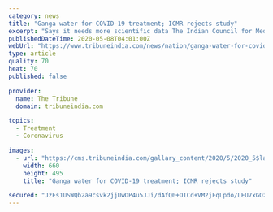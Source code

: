 ```yaml
---
category: news
title: "Ganga water for COVID-19 treatment; ICMR rejects study"
excerpt: "Says it needs more scientific data The Indian Council for Medical Research (ICMR) has decided not to go ahead with the Jal Shakti Ministry's proposal to undertake clinical studies for treatment of COVID-19 patients with the Ganga water,"
publishedDateTime: 2020-05-08T04:01:00Z
webUrl: "https://www.tribuneindia.com/news/nation/ganga-water-for-covid-19-treatment-icmr-rejects-study-82095"
type: article
quality: 70
heat: 70
published: false

provider:
  name: The Tribune
  domain: tribuneindia.com

topics:
  - Treatment
  - Coronavirus

images:
  - url: "https://cms.tribuneindia.com/gallary_content/2020/5/2020_5$largeimg_1606559794.jpg"
    width: 660
    height: 495
    title: "Ganga water for COVID-19 treatment; ICMR rejects study"

secured: "JzEs1USWQb2a9csvk2jjUwOP4u5JJi/dAfQ0+OICd+VM2jFqLpdo/LEU7xGOz74ccwxgbIgp3S5nA6tai/Ha+2mZabj8J1EE+e0N89DXYxlQi3YN3C4b5rHpOsK315VsQKhu7UDrxk0EvX9XSFVd6bkAg6NyWDji1F+QuRzqMJIQYaweCEv8m2dlwdzRFknehWA/h0k4ADtSD4xyJvIpBi9JmUu0D0LZ/YjYZgLMe877gxzKM1hWeusRKmWtl3y6fnkQ6ScE2vwuayaRVXhJyQwL0Gc+8dNH2UeufhI1PPuHC/JWY62X3Un44+tdQi59;xHqIUHVUwHIuDuQLc5vo6A=="
---
```


